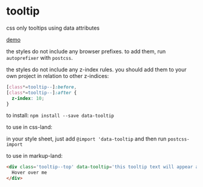 # tooltip
css only tooltips using data attributes

[demo](http://www.yutakahoulette.com/tooltip)

the styles do not include any browser prefixes. to add them, run `autoprefixer` with `postcss`.

the styles do not include any z-index rules. you should add them to your own
project in relation to other z-indices:

```CSS
[class*=tooltip--]:before, 
[class*=tooltip--]:after {
  z-index: 10; 
}
```

to install: `npm install --save data-tooltip`

to use in css-land:

in your style sheet, just add `@import 'data-tooltip` and then run `postcss-import`

to use in markup-land: 
```HTML
<div class='tooltip--top' data-tooltip='this tooltip text will appear above this div when hovered over'>
  Hover over me
</div>
```

